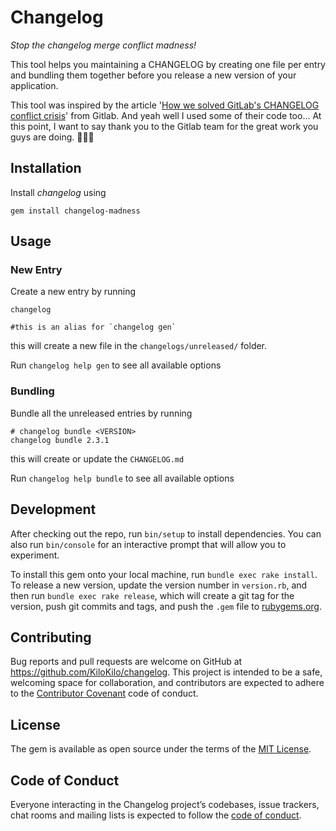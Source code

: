 # Changelog

_Stop the changelog merge conflict madness!_

This tool helps you maintaining a CHANGELOG by creating one file per entry and
bundling them together before you release a new version of your application.

This tool was inspired by the article '[How we solved GitLab's CHANGELOG conflict crisis](https://about.gitlab.com/2018/07/03/solving-gitlabs-changelog-conflict-crisis/)' from Gitlab. And yeah well I used some of their code too... At this point, I want to say thank you to the Gitlab team for the great work you guys are doing. 👏👏👏

## Installation

Install _changelog_ using

```shell
gem install changelog-madness
```

## Usage

### New Entry

Create a new entry by running

```shell
changelog 

#this is an alias for `changelog gen`
```

this will create a new file in the `changelogs/unreleased/` folder.

Run `changelog help gen` to see all available options

### Bundling

Bundle all the unreleased entries by running

```shell
# changelog bundle <VERSION>
changelog bundle 2.3.1
```

this will create or update the `CHANGELOG.md`

Run `changelog help bundle` to see all available options

## Development

After checking out the repo, run `bin/setup` to install dependencies. You can also run `bin/console` for an interactive prompt that will allow you to experiment.

To install this gem onto your local machine, run `bundle exec rake install`. To release a new version, update the version number in `version.rb`, and then run `bundle exec rake release`, which will create a git tag for the version, push git commits and tags, and push the `.gem` file to [rubygems.org](https://rubygems.org).

## Contributing

Bug reports and pull requests are welcome on GitHub at https://github.com/KiloKilo/changelog. This project is intended to be a safe, welcoming space for collaboration, and contributors are expected to adhere to the [Contributor Covenant](http://contributor-covenant.org) code of conduct.

## License

The gem is available as open source under the terms of the [MIT License](https://opensource.org/licenses/MIT).

## Code of Conduct

Everyone interacting in the Changelog project’s codebases, issue trackers, chat rooms and mailing lists is expected to follow the [code of conduct](https://github.com/KiloKilo/changelog/blob/master/CODE_OF_CONDUCT.md).
